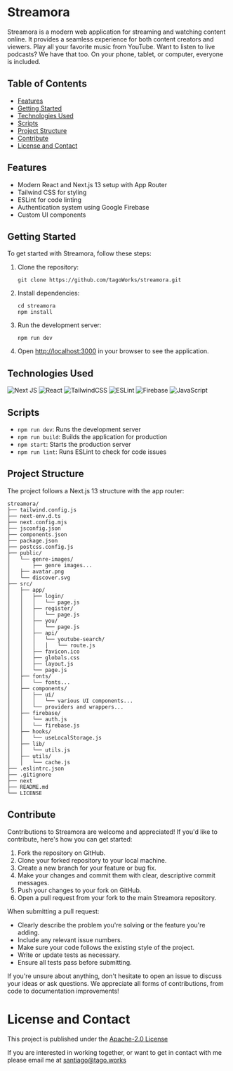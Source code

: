 # Streamora

Streamora is a modern web application for streaming and watching content online. It provides a seamless experience for both content creators and viewers. Play all your favorite music from YouTube. Want to listen to live podcasts? We have that too. On your phone, tablet, or computer, everyone is included.

## Table of Contents

- [Features](#features)
- [Getting Started](#getting-started)
- [Technologies Used](#technologies-used)
- [Scripts](#scripts)
- [Project Structure](#project-structure)
- [Contribute](#Contribute)
- [License and Contact](#license-and-contact)

## Features

- Modern React and Next.js 13 setup with App Router
- Tailwind CSS for styling
- ESLint for code linting
- Authentication system using Google Firebase
- Custom UI components

## Getting Started

To get started with Streamora, follow these steps:

1. Clone the repository:
   ```
   git clone https://github.com/tagoWorks/streamora.git
   ```

2. Install dependencies:
   ```
   cd streamora
   npm install
   ```

3. Run the development server:
   ```
   npm run dev
   ```

4. Open [http://localhost:3000](http://localhost:3000) in your browser to see the application.

## Technologies Used

![Next JS](https://img.shields.io/badge/Next-black?style=for-the-badge&logo=next.js&logoColor=white)
![React](https://img.shields.io/badge/react-%2320232a.svg?style=for-the-badge&logo=react&logoColor=%2361DAFB)
![TailwindCSS](https://img.shields.io/badge/tailwindcss-%2338B2AC.svg?style=for-the-badge&logo=tailwind-css&logoColor=white)
![ESLint](https://img.shields.io/badge/ESLint-4B3263?style=for-the-badge&logo=eslint&logoColor=white)
![Firebase](https://img.shields.io/badge/firebase-a08021?style=for-the-badge&logo=firebase&logoColor=ffcd34)
![JavaScript](https://img.shields.io/badge/javascript-%23323330.svg?style=for-the-badge&logo=javascript&logoColor=%23F7DF1E)



## Scripts

- `npm run dev`: Runs the development server
- `npm run build`: Builds the application for production
- `npm start`: Starts the production server
- `npm run lint`: Runs ESLint to check for code issues

## Project Structure

The project follows a Next.js 13 structure with the app router:

```
streamora/
├── tailwind.config.js
├── next-env.d.ts
├── next.config.mjs
├── jsconfig.json
├── components.json
├── package.json
├── postcss.config.js
├── public/
│   └── genre-images/
│       ├── genre images...
│   ├── avatar.png
│   └── discover.svg
├── src/
│   ├── app/
│   │   ├── login/
│   │   │   └── page.js
│   │   ├── register/
│   │   │   └── page.js
│   │   ├── you/
│   │   │   └── page.js
│   │   ├── api/
│   │   │   └── youtube-search/
│   │   │   │   └── route.js
│   │   ├── favicon.ico
│   │   ├── globals.css
│   │   ├── layout.js
│   │   └── page.js
│   ├── fonts/
│   │   └── fonts...
│   ├── components/
│   │   ├── ui/
│   │   │   └── various UI components...
│   │   └── providers and wrappers...
│   ├── firebase/
│   │   └── auth.js
│   │   └── firebase.js
│   ├── hooks/
│   │   └── useLocalStorage.js
│   ├── lib/
│   │   └── utils.js
│   ├── utils/
│   │   └── cache.js
├── .eslintrc.json
├── .gitignore
├── next
├── README.md
└── LICENSE
```

## Contribute

Contributions to Streamora are welcome and appreciated! If you'd like to contribute, here's how you can get started:

1. Fork the repository on GitHub.
2. Clone your forked repository to your local machine.
3. Create a new branch for your feature or bug fix.
4. Make your changes and commit them with clear, descriptive commit messages.
5. Push your changes to your fork on GitHub.
6. Open a pull request from your fork to the main Streamora repository.

When submitting a pull request:
- Clearly describe the problem you're solving or the feature you're adding.
- Include any relevant issue numbers.
- Make sure your code follows the existing style of the project.
- Write or update tests as necessary.
- Ensure all tests pass before submitting.

If you're unsure about anything, don't hesitate to open an issue to discuss your ideas or ask questions. We appreciate all forms of contributions, from code to documentation improvements!

# License and Contact
This project is published under the [Apache-2.0 License](./LICENSE)

If you are interested in working together, or want to get in contact with me please email me at santiago@tago.works
